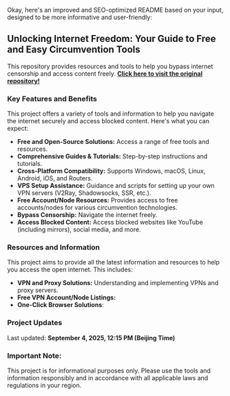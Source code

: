 Okay, here's an improved and SEO-optimized README based on your input, designed to be more informative and user-friendly:

## **Unlocking Internet Freedom: Your Guide to Free and Easy Circumvention Tools**

This repository provides resources and tools to help you bypass internet censorship and access content freely. **[Click here to visit the original repository!](https://github.com/Alvin9999/new-pac)**

### Key Features and Benefits

This project offers a variety of tools and information to help you navigate the internet securely and access blocked content. Here's what you can expect:

*   **Free and Open-Source Solutions:** Access a range of free tools and resources.
*   **Comprehensive Guides & Tutorials:** Step-by-step instructions and tutorials.
*   **Cross-Platform Compatibility:** Supports Windows, macOS, Linux, Android, iOS, and Routers.
*   **VPS Setup Assistance:** Guidance and scripts for setting up your own VPN servers (V2Ray, Shadowsocks, SSR, etc.).
*   **Free Account/Node Resources:** Provides access to free accounts/nodes for various circumvention technologies.
*   **Bypass Censorship:** Navigate the internet freely.
*   **Access Blocked Content:** Access blocked websites like YouTube (including mirrors), social media, and more.

### Resources and Information

This project aims to provide all the latest information and resources to help you access the open internet. This includes:

*   **VPN and Proxy Solutions:** Understanding and implementing VPNs and proxy servers.
*   **Free VPN Account/Node Listings:**
*   **One-Click Browser Solutions**:

### Project Updates

Last updated: **September 4, 2025, 12:15 PM (Beijing Time)**

### Important Note:

This project is for informational purposes only. Please use the tools and information responsibly and in accordance with all applicable laws and regulations in your region.